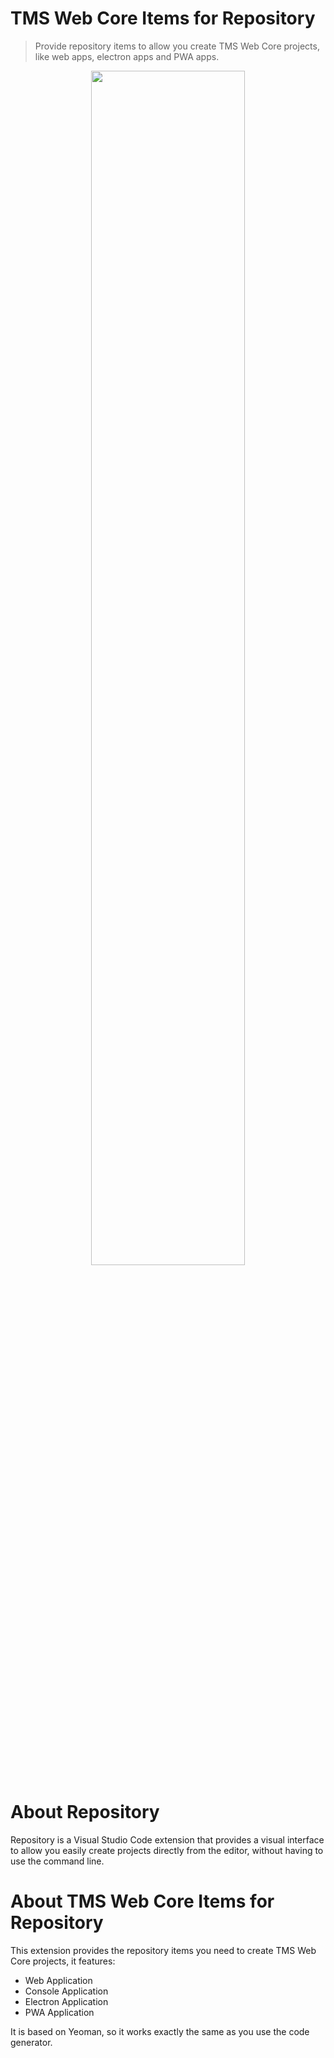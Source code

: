 # TMS Web Core Items for Repository

> Provide repository items to allow you create TMS Web Core projects, like web apps, electron apps and PWA apps.

<p align="center">
<img width="70%" src="https://raw.githubusercontent.com/qadram/repository.vscode.extensions/main/repository_for_vscode.gif" />
</p>

# About Repository

Repository is a Visual Studio Code extension that provides a visual interface to allow you easily create projects directly from the editor, without having to use the command line.

# About TMS Web Core Items for Repository

This extension provides the repository items you need to create TMS Web Core projects, it features:

- Web Application
- Console Application
- Electron Application
- PWA Application

It is based on Yeoman, so it works exactly the same as you use the code generator.
